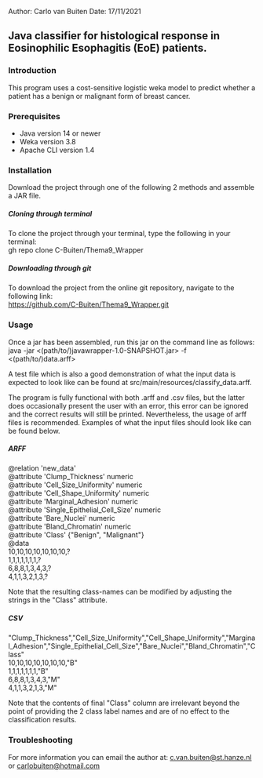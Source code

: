 Author: Carlo van Buiten Date: 17/11/2021

## Java classifier for histological response in Eosinophilic Esophagitis (EoE) patients.

### Introduction
This program uses a cost-sensitive logistic weka model to predict whether a patient has a benign or malignant form of
breast cancer.

### Prerequisites
- Java version 14 or newer
- Weka version 3.8 
- Apache CLI version 1.4

### Installation
Download the project through one of the following 2 methods and assemble a JAR file.

##### Cloning through terminal
To clone the project through your terminal, type the following in your terminal:  
gh repo clone C-Buiten/Thema9_Wrapper

##### Downloading through git
To download the project from the online git repository, navigate to the following link:  
https://github.com/C-Buiten/Thema9_Wrapper.git

### Usage
Once a jar has been assembled, run this jar on the command line as follows:  
java -jar <(path/to/)javawrapper-1.0-SNAPSHOT.jar> -f <(path/to/)data.arff>  

A test file which is also a good demonstration of what the input data is expected to look like can be found at src/main/resources/classify_data.arff.

The program is fully functional with both .arff and .csv files, but the latter does occasionally present the user with an error,
this error can be ignored and the correct results will still be printed. Nevertheless, the usage of arff files is recommended.
Examples of what the input files should look like can be found below.

##### ARFF
@relation 'new_data'  
@attribute 'Clump_Thickness' numeric  
@attribute 'Cell_Size_Uniformity' numeric  
@attribute 'Cell_Shape_Uniformity' numeric  
@attribute 'Marginal_Adhesion' numeric  
@attribute 'Single_Epithelial_Cell_Size' numeric  
@attribute 'Bare_Nuclei' numeric  
@attribute 'Bland_Chromatin' numeric  
@attribute 'Class' {"Benign", "Malignant"}  
@data  
10,10,10,10,10,10,10,?  
1,1,1,1,1,1,1,?  
6,8,8,1,3,4,3,?  
4,1,1,3,2,1,3,?  

Note that the resulting class-names can be modified by adjusting the strings in the "Class" attribute.

##### CSV
"Clump_Thickness","Cell_Size_Uniformity","Cell_Shape_Uniformity","Marginal_Adhesion","Single_Epithelial_Cell_Size","Bare_Nuclei","Bland_Chromatin","Class"  
10,10,10,10,10,10,10,"B"  
1,1,1,1,1,1,1,"B"  
6,8,8,1,3,4,3,"M"  
4,1,1,3,2,1,3,"M"  

Note that the contents of final "Class" column are irrelevant beyond the point of providing the 2 class label names and are of no effect to the classification results.


### Troubleshooting
For more information you can email the author at:
c.van.buiten@st.hanze.nl or carlobuiten@hotmail.com